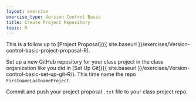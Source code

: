 ```yaml
---
layout: exercise
exercise_type: Version Control Basic
title: Create Project Repository
topic: R
---
```


This is a follow up to [Project Proposal]({{ site.baseurl }}/exercises/Version-control-basic-project-proposal-R).

Set up a new GitHub repository for your class project in the class organization like you did in [Set Up Git]({{ site.baseurl }}/exercises/Version-control-basic-set-up-git-R/). This time name the repo `FirstnameLastnameProject`.

Commit and push your project proposal `.txt` file to your class project repo.

